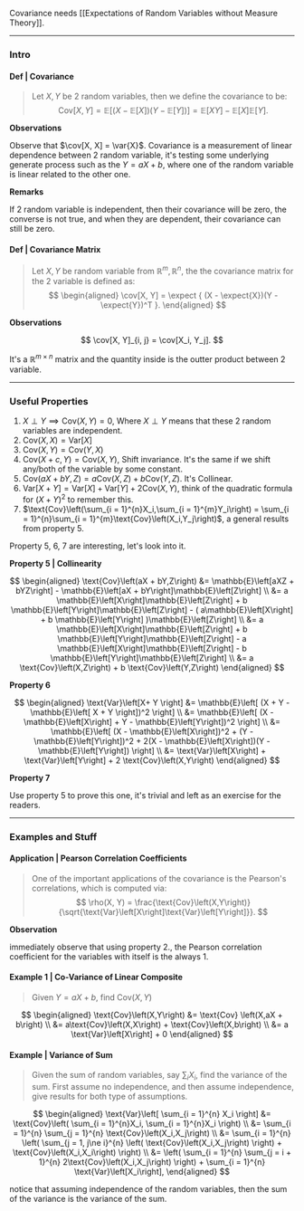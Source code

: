 Covariance needs [[Expectations of Random Variables without Measure Theory]]. 

---
### **Intro**

#### **Def | Covariance**
> Let $X, Y$ be 2 random variables, then we define the covariance to be: 
> $$
> \text{Cov}[X, Y] = 
>     \mathbb{E}\left[
>         (X -\mathbb{E}\left[X\right])
>         (Y -\mathbb{E}\left[Y\right])
>         \right]
>     = 
>     \mathbb{E}\left[XY\right] - 
>     \mathbb{E}\left[X\right]
>     \mathbb{E}\left[Y\right]. 
> $$

**Observations**

Observe that $\cov[X, X] = \var{X}$. 
Covariance is a measurement of linear dependence between 2 random variable, it's testing some underlying generate process such as the $Y = aX + b$, where one of the random variable is linear related to the other one. 

**Remarks**

If 2 random variable is independent, then their covariance will be zero, the converse is not true, and when they are dependent, their covariance can still be zero. 

#### **Def | Covariance Matrix**
> Let $X, Y$ be random variable from $\mathbb R^m, \mathbb R^n$, the the covariance matrix for the 2 variable is defined as: 
> $$
> \begin{aligned}
> \cov[X, Y] = \expect
>     {
>         (X - \expect{X})(Y - \expect{Y})^T
>     }. 
> \end{aligned}
> $$

**Observations**

$$
\cov[X, Y]_{i, j} = \cov[X_i, Y_j]. 
$$

It's a $\mathbb R^{m\times n}$ matrix and the quantity inside is the outter product between 2 variable. 


---
### **Useful Properties**

1. $X\perp Y\implies \text{Cov}\left(X,Y\right) = 0$, Where $X\perp Y$ means that these 2 random variables are independent. 
2. $\text{Cov}(X,X) = \text{Var}\left[X\right]$
3. $\text{Cov}\left(X,Y\right) = \text{Cov}\left(Y,X\right)$
4. $\text{Cov}\left(X + c,Y\right) = \text{Cov}\left(X,Y\right)$, Shift invariance. It's the same if we shift any/both of the variable by some constant. 
5. $\text{Cov}\left(aX + bY, Z\right) = a\text{Cov}\left(X,Z\right) + b \text{Cov}\left(Y,Z\right)$. It's Collinear. 
6. $\text{Var}\left[X + Y\right] = \text{Var}\left[X\right] + \text{Var}\left[Y\right] + 2 \text{Cov}\left(X,Y\right)$, think of the quadratic formula for $(X + Y)^2$ to remember this. 
7. $\text{Cov}\left(\sum_{i = 1}^{n}X_i,\sum_{i = 1}^{m}Y_i\right) = \sum_{i = 1}^{n}\sum_{i = 1}^{m}\text{Cov}\left(X_i,Y_j\right)$, a general results from property 5. 

Property 5, 6, 7 are interesting, let's look into it. 

**Property 5 | Collinearity**

$$
\begin{aligned}
    \text{Cov}\left(aX + bY,Z\right) 
    &= 
    \mathbb{E}\left[aXZ + bYZ\right] - \mathbb{E}\left[aX + bY\right]\mathbb{E}\left[Z\right]
    \\
    &= 
    a \mathbb{E}\left[X\right]\mathbb{E}\left[Z\right] +  b \mathbb{E}\left[Y\right]\mathbb{E}\left[Z\right] - 
    (
        a\mathbb{E}\left[X\right]
        + 
        b \mathbb{E}\left[Y\right]
    )\mathbb{E}\left[Z\right]
    \\
    &= 
    a \mathbb{E}\left[X\right]\mathbb{E}\left[Z\right] +  b \mathbb{E}\left[Y\right]\mathbb{E}\left[Z\right] - 
    a \mathbb{E}\left[X\right]\mathbb{E}\left[Z\right] - 
    b \mathbb{E}\left[Y\right]\mathbb{E}\left[Z\right]
    \\
    &= 
    a \text{Cov}\left(X,Z\right) + b \text{Cov}\left(Y,Z\right)
\end{aligned}
$$

**Property 6**

$$
\begin{aligned}
    \text{Var}\left[X+ Y \right] &= \mathbb{E}\left[
            (X + Y  - \mathbb{E}\left[
                    X + Y
                \right])^2
        \right]
    \\
    &= 
    \mathbb{E}\left[
            (X - \mathbb{E}\left[X\right] + Y - \mathbb{E}\left[Y\right])^2
        \right]
    \\
    &= 
    \mathbb{E}\left[
            (X - \mathbb{E}\left[X\right])^2 
            + 
            (Y - \mathbb{E}\left[Y\right])^2
            + 
            2(X - \mathbb{E}\left[X\right])(Y - \mathbb{E}\left[Y\right])
        \right]
    \\
    &= 
    \text{Var}\left[X\right] + \text{Var}\left[Y\right] + 2 \text{Cov}\left(X,Y\right)
\end{aligned}
$$


**Property 7**

Use property 5 to prove this one, it's trivial and left as an exercise for the readers. 

---
### **Examples and Stuff**

#### **Application | Pearson Correlation Coefficients**

> One of the important applications of the covariance is the Pearson's correlations, which is computed via: 
> $$
> \rho(X, Y) = 
> \frac{\text{Cov}\left(X,Y\right)}
> {\sqrt{\text{Var}\left[X\right]\text{Var}\left[Y\right]}}. 
> $$

**Observation**

immediately observe that using property 2., the Pearson correlation coefficient for the variables with itself is the always 1. 

#### **Example 1 | Co-Variance of Linear Composite** 

> Given $Y = aX +b$, find $\text{Cov}\left(X,Y\right)$

$$
\begin{aligned}
    \text{Cov}\left(X,Y\right) &= \text{Cov}
        \left(X,aX + b\right)
    \\
    &=
    a\text{Cov}\left(X,X\right) + 
    \text{Cov}\left(X,b\right)
    \\
    &=
    a \text{Var}\left[X\right] + 0
\end{aligned}
$$

#### **Example | Variance of Sum**

> Given the sum of random variables, say $\sum_{i} X_i$, find the variance of the sum. First assume no independence, and then assume independence, give results for both type of assumptions. 

$$
\begin{aligned}
    \text{Var}\left[
            \sum_{i = 1}^{n}
            X_i
        \right]
    &= 
    \text{Cov}\left(
        \sum_{i = 1}^{n}X_i,
        \sum_{i = 1}^{n}X_i
        \right)
    \\
    &= 
    \sum_{i = 1}^{n}
    \sum_{j = 1}^{n}
    \text{Cov}\left(X_i,X_j\right)
    \\
    &= 
    \sum_{i = 1}^{n}
    \left(
        \sum_{j = 1, j\ne i}^{n}
            \left(
                \text{Cov}\left(X_i,X_j\right)
            \right)
        + 
        \text{Cov}\left(X_i,X_i\right)
    \right)
    \\
    &=
    \left(
        \sum_{i = 1}^{n}
        \sum_{j = i + 1}^{n}
            2\text{Cov}\left(X_i,X_j\right)
    \right)
    +
    \sum_{i = 1}^{n}
        \text{Var}\left[X_i\right], 
\end{aligned}
$$

notice that assuming independence of the random variables, then the sum of the variance is the variance of the sum. 




